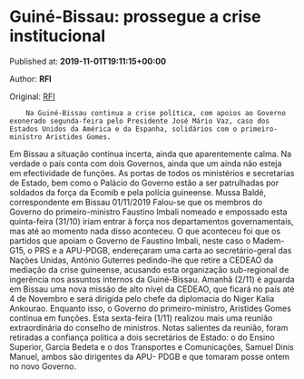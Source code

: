 
# Guiné-Bissau: prossegue a crise institucional

Published at: **2019-11-01T19:11:15+00:00**

Author: **RFI**

Original: [RFI](http://pt.rfi.fr/guin%C3%A9-bissau/20191101-guin%C3%A9-bissau-prossegue-crise-institucional)


        Na Guiné-Bissau continua a crise política, com apoios ao Governo exonerado segunda-feira pelo Presidente José Mário Vaz, caso dos Estados Unidos da América e da Espanha, solidários com o primeiro-ministro Aristides Gomes.
      
Em Bissau a situação continua incerta, ainda que aparentemente calma.
Na verdade o país conta com dois Governos, ainda que um ainda não esteja em efectividade de funções.
As portas de todos os ministérios e secretarias de Estado, bem como o Palácio do Governo estão a ser patrulhadas por soldados da força da Ecomib e pela polícia guineense.
Mussa Baldé, correspondente em Bissau 01/11/2019
Falou-se que os membros do Governo do primeiro-ministro Faustino Imbali nomeado e empossado esta quinta-feira (31/10) iriam entrar à força nos departamentos governamentais, mas até ao momento nada disso aconteceu.
O que aconteceu foi que os partidos que apoiam o Governo de Faustino Imbali, neste caso o Madem-G15, o PRS e a APU-PDGB, endereçaram uma carta ao secretário-geral das Nações Unidas, António Guterres pedindo-lhe que retire a CEDEAO da mediação da crise guineense, acusando esta organização sub-regional de ingerência nos assuntos internos da Guiné-Bissau.
Amanhã (2/11) é aguarda em Bissau uma nova missão de alto nível da CEDEAO, que ficará no país até 4 de Novembro e será dirigida pelo chefe da diplomacia do Niger Kalia Ankourao.
Enquanto isso, o Governo do primeiro-ministro, Aristides Gomes continua em funções. Esta sexta-feira (1/11) realizou mais uma reunião extraordinária do conselho de ministros.
Notas salientes da reunião, foram retiradas a confiança politica a dois secretários de Estado: o do Ensino Superior, Garcia Bedeta e o dos Transportes e Comunicações, Samuel Dinis Manuel, ambos são dirigentes da APU- PDGB e que tomaram posse ontem no novo Governo.
